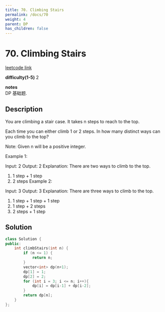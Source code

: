 ```yaml
---
title: 70. Climbing Stairs
permalink: /docs/70
weight: 4
parent: DP
has_children: false
---
```

# 70. Climbing Stairs
[leetcode link](https://leetcode.com/problems/climbing-stairs/)

**difficulty(1-5)** 
2

**notes**   
DP 基础题.

## Description
You are climbing a stair case. It takes n steps to reach to the top.

Each time you can either climb 1 or 2 steps. In how many distinct ways can you climb to the top?

Note: Given n will be a positive integer.

Example 1:

Input: 2
Output: 2
Explanation: There are two ways to climb to the top.
1. 1 step + 1 step
2. 2 steps
Example 2:

Input: 3
Output: 3
Explanation: There are three ways to climb to the top.
1. 1 step + 1 step + 1 step
2. 1 step + 2 steps
3. 2 steps + 1 step

## Solution
```c++
class Solution {
public:
    int climbStairs(int n) {
        if (n <= 1) {
            return n;
        }
        vector<int> dp(n+1);
        dp[1] = 1;
        dp[2] = 2;
        for (int i = 3; i <= n; i++){
            dp[i] = dp[i-1] + dp[i-2];
        }
        return dp[n];
    }
};
```

<!-- 
Default label
{: .label }

Blue label
{: .label .label-blue }

Stable
{: .label .label-green }

New release
{: .label .label-purple }

Coming soon
{: .label .label-yellow }

Deprecated
{: .label .label-red } -->

